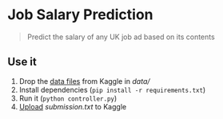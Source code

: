 # Job Salary Prediction

> Predict the salary of any UK job ad based on its contents

## Use it

1. Drop the [data files][1] from Kaggle in *data/*
2. Install dependencies (`pip install -r requirements.txt`)
3. Run it (`python controller.py`)
4. [Upload][2] *submission.txt* to Kaggle

[1]: http://www.kaggle.com/c/job-salary-prediction/data
[2]: http://www.kaggle.com/c/job-salary-prediction/submissions/attach
